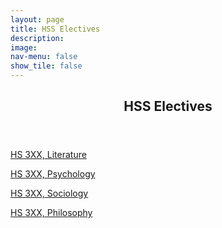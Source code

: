 ```yaml
---
layout: page
title: HSS Electives
description: 
image: 
nav-menu: false
show_tile: false
---
```


<!-- Main -->
<div id="main" class="alt">

<!-- One -->
<section id="one">
	<div class="inner">
		<header class="major">
			<h2>HSS Electives</h2>
		</header>

<!-- Content -->
<p><a href="https://epdampiitb.github.io/p/courses/hss/hs303.html">HS 3XX, Literature</a></p>

<p><a href="https://epdampiitb.github.io/p/courses/hss/hs305.html">HS 3XX, Psychology</a></p>
		
<p><a href="https://epdampiitb.github.io/p/courses/hss/hs307.html">HS 3XX, Sociology</a></p>
		
<p><a href="https://epdampiitb.github.io/p/courses/hss/hs309.html">HS 3XX, Philosophy</a></p>
		
